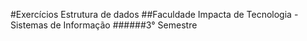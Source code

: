 #Exercícios Estrutura de dados
##Faculdade Impacta de Tecnologia - Sistemas de Informação
######3° Semestre